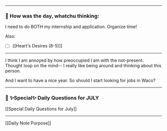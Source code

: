 
---
### 📝 How was the day, whatchu thinking:

I need to do BOTH my internship and application. Organize time!

Also:
- [ ] [[Heart's Desires (8-5)]]

---
I think I am annoyed by how preoccupied I am with the not-present. Thought loop on the mind-- I really like being around and thinking about this person.

And I want to have a nice year. So should I start looking for jobs in Waco? 

---
###  📅 ✨Special✨ Daily Questions for JULY
[[Special Daily Questions for July]]

---

[[Daily Note Purpose]]